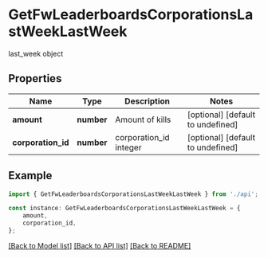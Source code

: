 # GetFwLeaderboardsCorporationsLastWeekLastWeek

last_week object

## Properties

Name | Type | Description | Notes
------------ | ------------- | ------------- | -------------
**amount** | **number** | Amount of kills | [optional] [default to undefined]
**corporation_id** | **number** | corporation_id integer | [optional] [default to undefined]

## Example

```typescript
import { GetFwLeaderboardsCorporationsLastWeekLastWeek } from './api';

const instance: GetFwLeaderboardsCorporationsLastWeekLastWeek = {
    amount,
    corporation_id,
};
```

[[Back to Model list]](../README.md#documentation-for-models) [[Back to API list]](../README.md#documentation-for-api-endpoints) [[Back to README]](../README.md)
